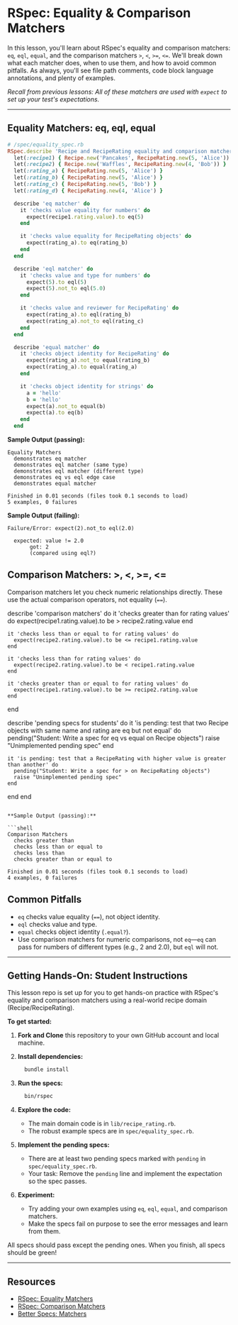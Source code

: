 # RSpec: Equality & Comparison Matchers

In this lesson, you'll learn about RSpec's equality and comparison matchers: `eq`, `eql`, `equal`, and the comparison matchers `>`, `<`, `>=`, `<=`. We'll break down what each matcher does, when to use them, and how to avoid common pitfalls. As always, you'll see file path comments, code block language annotations, and plenty of examples.

_Recall from previous lessons: All of these matchers are used with `expect` to set up your test's expectations._

---

## Equality Matchers: eq, eql, equal

```ruby
# /spec/equality_spec.rb
RSpec.describe 'Recipe and RecipeRating equality and comparison matchers' do
  let(:recipe1) { Recipe.new('Pancakes', RecipeRating.new(5, 'Alice')) }
  let(:recipe2) { Recipe.new('Waffles', RecipeRating.new(4, 'Bob')) }
  let(:rating_a) { RecipeRating.new(5, 'Alice') }
  let(:rating_b) { RecipeRating.new(5, 'Alice') }
  let(:rating_c) { RecipeRating.new(5, 'Bob') }
  let(:rating_d) { RecipeRating.new(4, 'Alice') }

  describe 'eq matcher' do
    it 'checks value equality for numbers' do
      expect(recipe1.rating.value).to eq(5)
    end

    it 'checks value equality for RecipeRating objects' do
      expect(rating_a).to eq(rating_b)
    end
  end

  describe 'eql matcher' do
    it 'checks value and type for numbers' do
      expect(5).to eql(5)
      expect(5).not_to eql(5.0)
    end

    it 'checks value and reviewer for RecipeRating' do
      expect(rating_a).to eql(rating_b)
      expect(rating_a).not_to eql(rating_c)
    end
  end

  describe 'equal matcher' do
    it 'checks object identity for RecipeRating' do
      expect(rating_a).not_to equal(rating_b)
      expect(rating_a).to equal(rating_a)
    end

    it 'checks object identity for strings' do
      a = 'hello'
      b = 'hello'
      expect(a).not_to equal(b)
      expect(a).to eq(b)
    end
  end
```

**Sample Output (passing):**

```shell
Equality Matchers
  demonstrates eq matcher
  demonstrates eql matcher (same type)
  demonstrates eql matcher (different type)
  demonstrates eq vs eql edge case
  demonstrates equal matcher

Finished in 0.01 seconds (files took 0.1 seconds to load)
5 examples, 0 failures
```

**Sample Output (failing):**

```shell
Failure/Error: expect(2).not_to eql(2.0)

  expected: value != 2.0
       got: 2
       (compared using eql?)
```

## Comparison Matchers: >, <, >=, <=

Comparison matchers let you check numeric relationships directly. These use the actual comparison operators, not equality (`==`).

  describe 'comparison matchers' do
    it 'checks greater than for rating values' do
      expect(recipe1.rating.value).to be > recipe2.rating.value
    end

    it 'checks less than or equal to for rating values' do
      expect(recipe2.rating.value).to be <= recipe1.rating.value
    end

    it 'checks less than for rating values' do
      expect(recipe2.rating.value).to be < recipe1.rating.value
    end

    it 'checks greater than or equal to for rating values' do
      expect(recipe1.rating.value).to be >= recipe2.rating.value
    end
  end

  describe 'pending specs for students' do
    it 'is pending: test that two Recipe objects with same name and rating are eq but not equal' do
      pending("Student: Write a spec for eq vs equal on Recipe objects")
      raise "Unimplemented pending spec"
    end

    it 'is pending: test that a RecipeRating with higher value is greater than another' do
      pending("Student: Write a spec for > on RecipeRating objects")
      raise "Unimplemented pending spec"
    end
  end
end

```

**Sample Output (passing):**

```shell
Comparison Matchers
  checks greater than
  checks less than or equal to
  checks less than
  checks greater than or equal to

Finished in 0.01 seconds (files took 0.1 seconds to load)
4 examples, 0 failures
```

## Common Pitfalls

- `eq` checks value equality (`==`), not object identity.
- `eql` checks value and type.
- `equal` checks object identity (`.equal?`).
- Use comparison matchers for numeric comparisons, not `eq`—`eq` can pass for numbers of different types (e.g., 2 and 2.0), but `eql` will not.

---

## Getting Hands-On: Student Instructions

This lesson repo is set up for you to get hands-on practice with RSpec's equality and comparison matchers using a real-world recipe domain (Recipe/RecipeRating).

**To get started:**

1. **Fork and Clone** this repository to your own GitHub account and local machine.
2. **Install dependencies:**

    ```sh
      bundle install
    ```

3. **Run the specs:**

    ```sh
      bin/rspec
    ```

4. **Explore the code:**

    - The main domain code is in `lib/recipe_rating.rb`.
    - The robust example specs are in `spec/equality_spec.rb`.

5. **Implement the pending specs:**

    - There are at least two pending specs marked with `pending` in `spec/equality_spec.rb`.
    - Your task: Remove the `pending` line and implement the expectation so the spec passes.

6. **Experiment:**

    - Try adding your own examples using `eq`, `eql`, `equal`, and comparison matchers.
    - Make the specs fail on purpose to see the error messages and learn from them.

All specs should pass except the pending ones. When you finish, all specs should be green!

---

## Resources

- [RSpec: Equality Matchers](https://relishapp.com/rspec/rspec-expectations/v/3-10/docs/built-in-matchers/equality-matchers)
- [RSpec: Comparison Matchers](https://relishapp.com/rspec/rspec-expectations/v/3-10/docs/built-in-matchers/comparison-matchers)
- [Better Specs: Matchers](https://www.betterspecs.org/#expect)
